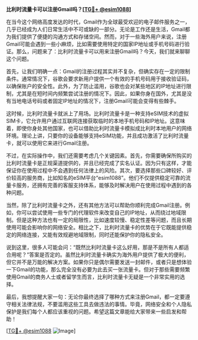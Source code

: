 **比利时流量卡可以注册Gmail吗？[[TG💪+ @esim1088](https://t.me/s/esim1088)]**

在当今这个网络高度发达的时代，Gmail作为全球最受欢迎的电子邮件服务之一，几乎已经成为人们日常生活中不可或缺的一部分。无论是工作还是生活，Gmail都为我们提供了便捷的沟通方式和存储空间。然而，对于一些海外用户来说，注册Gmail可能会遇到一些小麻烦，比如需要使用特定的国家IP地址或手机号码进行验证。那么，问题来了：比利时流量卡可以用来注册Gmail吗？今天，我们就来聊聊这个问题。

首先，让我们明确一点：Gmail的注册过程其实并不复杂，但确实存在一定的限制条件。通常情况下，谷歌会要求新用户提供一个有效的手机号码用于接收验证码，以确保账户的安全性。此外，为了防止滥用，谷歌也会对某些地区的IP地址进行限制，尤其是在短时间内频繁尝试注册的情况下。因此，如果你身在国外，尤其是没有当地电话号码或者固定IP地址的情况下，注册Gmail可能会变得有些棘手。

这时候，比利时流量卡就派上了用场。比利时流量卡是一种支持eSIM技术的虚拟SIM卡，它允许用户通过互联网连接获取临时的本地手机号码和IP地址。这意味着，即使你身处其他国家，也可以借助比利时流量卡模拟成比利时本地用户的网络环境。理论上讲，只要你的设备能够支持eSIM功能，并且成功激活了比利时流量卡，就可以使用它来进行Gmail注册。

不过，在实际操作中，我们还需要考虑几个关键因素。首先，你需要确保所购买的比利时流量卡是正规渠道提供的，并且已经完成了实名认证。因为只有这样，才能保证你在使用过程中不会遇到任何法律上的风险。其次，要选择那些口碑较好、评价较高的服务商，比如知名的eSIM平台“esim1088”。他们不仅提供稳定可靠的流量卡服务，还拥有完善的客服支持体系，能够及时解决用户在使用过程中遇到的各种问题。

当然，除了比利时流量卡之外，还有其他方法可以帮助你顺利完成Gmail注册。例如，你可以尝试使用一些专门的代理软件来改变自己的IP地址，从而绕过地域限制。但是这种方法也有一定的局限性，比如速度较慢、稳定性差等问题，而且长期使用可能会影响你的网络安全。相比之下，比利时流量卡的优势在于它既能提供稳定的网络连接，又能有效规避地域限制，同时还能保护你的隐私安全。

说到这里，很多人可能会问：“既然比利时流量卡这么好用，那是不是所有人都适合用呢？”答案是否定的。虽然比利时流量卡确实为海外用户提供了极大的便利，但它并不是万能的解决方案。如果你只是偶尔需要发送一封邮件，或者只是想体验一下Gmail的功能，那么完全没有必要为此去买一张流量卡。但对于那些需要频繁使用Gmail的商务人士或者留学生而言，比利时流量卡无疑是一个非常实用的选择。

最后，我想提醒大家一句：无论你最终选择了哪种方式来注册Gmail，都一定要遵守相关法律法规，不要滥用这些工具去做违法的事情。毕竟，网络安全和个人隐私保护是我们每个人都应该重视的问题。希望这篇文章能给大家带来一些启发和帮助！

[[TG💪+ @esim1088](https://t.me/s/esim1088) ![Image](https://i.postimg.cc/4NQfJmqS/Snipaste-2025-05-13-00-14-12.png)]